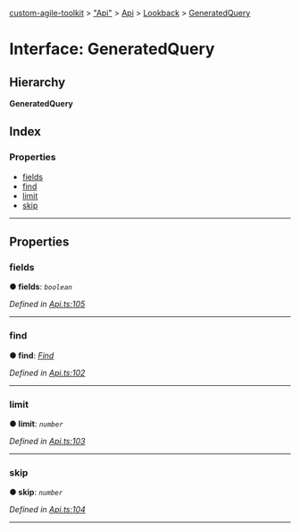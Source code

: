 [custom-agile-toolkit](../README.md) > ["Api"](../modules/_api_.md) > [Api](../modules/_api_.api.md) > [Lookback](../modules/_api_.api.lookback.md) > [GeneratedQuery](../interfaces/_api_.api.lookback.generatedquery.md)

# Interface: GeneratedQuery

## Hierarchy

**GeneratedQuery**

## Index

### Properties

* [fields](_api_.api.lookback.generatedquery.md#fields)
* [find](_api_.api.lookback.generatedquery.md#find)
* [limit](_api_.api.lookback.generatedquery.md#limit)
* [skip](_api_.api.lookback.generatedquery.md#skip)

---

## Properties

<a id="fields"></a>

###  fields

**● fields**: *`boolean`*

*Defined in [Api.ts:105](https://github.com/ferentchak/rally-node-sdk/blob/45aae0f/Api.ts#L105)*

___
<a id="find"></a>

###  find

**● find**: *[Find](_api_.api.lookback.find.md)*

*Defined in [Api.ts:102](https://github.com/ferentchak/rally-node-sdk/blob/45aae0f/Api.ts#L102)*

___
<a id="limit"></a>

###  limit

**● limit**: *`number`*

*Defined in [Api.ts:103](https://github.com/ferentchak/rally-node-sdk/blob/45aae0f/Api.ts#L103)*

___
<a id="skip"></a>

###  skip

**● skip**: *`number`*

*Defined in [Api.ts:104](https://github.com/ferentchak/rally-node-sdk/blob/45aae0f/Api.ts#L104)*

___

